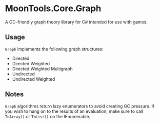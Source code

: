 # MoonTools.Core.Graph

A GC-friendly graph theory library for C# intended for use with games.

## Usage

`Graph` implements the following graph structures:

* Directed
* Directed Weighted
* Directed Weighted Multigraph
* Undirected
* Undirected Weighted

## Notes

`Graph` algorithms return lazy enumerators to avoid creating GC pressure. If you wish to hang on to the results of an evaluation, make sure to call `ToArray()` or `ToList()` on the IEnumerable.